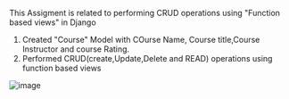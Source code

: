 This Assigment is related to performing CRUD operations using "Function based views" in Django

1. Created "Course" Model with COurse Name, Course title,Course Instructor and course Rating.
2. Performed CRUD(create,Update,Delete and READ) operations using function based views


![image](https://github.com/user-attachments/assets/a14fb4c7-2e6c-45f7-b5e1-626fa2e18ea5)
